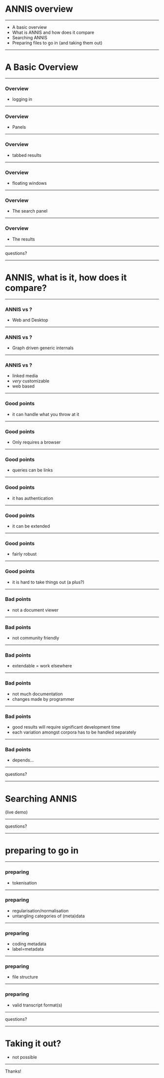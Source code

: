 # ANNIS overview

---

- A basic overview
- What is ANNIS and how does it compare
- Searching ANNIS
- Preparing files to go in (and taking them out)

---

# A Basic Overview

---

### Overview

- logging in

---

### Overview

- Panels

---

### Overview

- tabbed results

---

### Overview

- floating windows

---

### Overview

- The search panel

---

### Overview

- The results

---

questions?

---

# ANNIS, what is it, how does it compare?

---

### ANNIS vs ?

- Web and Desktop

---

### ANNIS vs ?

- Graph driven generic internals

---

### ANNIS vs ?

- linked media
- _very_ customizable
- web based

---

### Good points

- it can handle what you throw at it

---

### Good points

- Only requires a browser

---

### Good points

- queries can be links

---

### Good points

- it has authentication

---

### Good points

- it can be extended

---

### Good points

- fairly robust

---

### Good points

- it is hard to take things out (a plus?)

---

### Bad points

- not a document viewer

---

### Bad points

- not community friendly

---

### Bad points

- extendable = work elsewhere

---

### Bad points

- not much documentation
- changes made by programmer

---

### Bad points

- good results will require significant development time
- each variation amongst corpora has to be handled separately

---

### Bad points

- depends...

---

questions?

---

# Searching ANNIS

(live demo)

---

questions?

---

# preparing to go in

---

### preparing

- tokenisation

---

### preparing

- regularisation/normalisation
- untangling categories of (meta)data

---

### preparing

- coding metadata
- label=metadata

---

### preparing

- file structure 

---

### preparing

- valid transcript format(s)

---

questions?

---

# Taking it out?

- not possible

---

Thanks!
